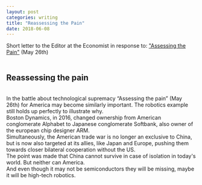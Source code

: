```yaml
---
layout: post
categories: writing
title: "Reassessing the Pain"
date: 2018-06-08
---
```


Short letter to the Editor at the Economist in response to:  ["Assessing the Pain"](https://www.economist.com/china/2018/05/24/a-threatened-trade-war-between-china-and-america-may-be-on-hold) (May 26th) <br>
<br>

<h2> Reassessing the pain </h2> <br>
In the battle about technological supremacy “Assessing the pain” (May 26th) for America may become similarly important. The robotics example still holds up perfectly to illustrate why. <br>
Boston Dynamics, in 2016, changed ownership from American conglomerate Alphabet to Japanese conglomerate Softbank, also owner of the european chip designer ARM. <br>
Simultaneously, the American trade war is no longer an exclusive to China, but is now also targeted at its allies, like Japan and Europe, pushing them towards closer bilateral cooperation without the US.<br>
The point was made that China cannot survive in case of isolation in today's world. But neither can America. <br>
And even though it may not be semiconductors they will be missing, maybe it will be high-tech robotics. 
